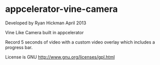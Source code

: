 appcelerator-vine-camera
========================

Developed by Ryan Hickman
April 2013

Vine Like Camera built in appcelerator 

Record 5 seconds of video with a custom video overlay which includes a progress bar.

License is GNU http://www.gnu.org/licenses/gpl.html
